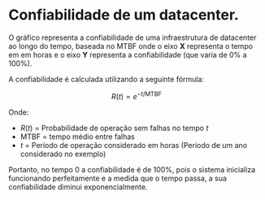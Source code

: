 # Confiabilidade de um datacenter.

O gráfico representa a confiabilidade de uma infraestrutura de datacenter ao longo do tempo, baseada no MTBF onde o eixo **X** representa o tempo em em horas e o eixo **Y** representa a confiabilidade (que varia de 0% a 100%).

A confiabilidade é calculada utilizando a seguinte fórmula:

$$
R(t) = e^{-t/\mathrm{MTBF}}
$$

Onde:
- $R(t)$ = Probabilidade de operação sem falhas no tempo $t$
- $\mathrm{MTBF}$ = tempo médio entre falhas
- $t$ = Período de operação considerado em horas (Período de um ano considerado no exemplo)

Portanto, no tempo 0 a confiabilidade é de 100%, pois o sistema inicializa funcionando perfeitamente e a medida que o tempo passa, a sua confiabilidade diminui exponencialmente.
